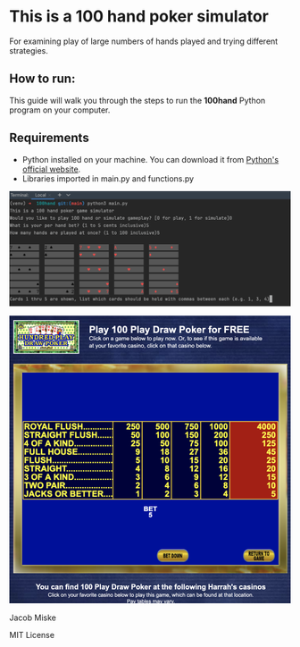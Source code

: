 # This is a 100 hand poker simulator

For examining play of large numbers of hands played and trying different strategies.

## How to run: ##

This guide will walk you through the steps to run the **100hand** Python program on your computer.

## Requirements

- Python installed on your machine. You can download it from [Python's official website](https://www.python.org/downloads/).
- Libraries imported in main.py and functions.py

![Example of gameplay](./terminalplay.png "Example of gameplay")

![Example of 100 hand website](./100handscreenshot.png "Example of online 100 hand game")


Jacob Miske

MIT License

